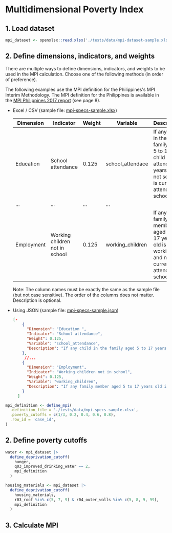 # Multidimensional Poverty Index

## 1. Load dataset

```r
mpi_dataset <- openxlsx::read.xlsx('./tests/data/mpi-dataset-sample.xlsx')
```

## 2. Define dimensions, indicators, and weights

There are multiple ways to define dimensions, indicators, and weights to be used in the MPI calculation. Choose one of the following methods (in order of preference).

The following examples use the MPI definition for the Philippines's MPI Interim Methodology. The MPI definition for the Philippines is available in the [MPI Philippines 2017 report](https://www.mppn.org/wp-content/uploads/2018/11/Philippines-mpi-technical-notes.pdf) (see page 8).

- Excel / CSV (sample file: [mpi-specs-sample.xlsx]('https://github.com/yng-me/mpi/blob/main/tests/data/mpi-specs-sample.xlsx'))
  
  | Dimension | Indicator | Weight | Variable | Description |
  |-----------|-----------|--------|----------|-------------|
  | Education | School attendance | 0.125 | school_attendace | If any child in the family aged 5 to 17 age child not attending years old is not school is currently attending school |
  | ... | ... | ... | ... |
  | Employment | Working children not in school | 0.125 | working_children | If any family member aged 5 to 17 years old is working and not currently attending school |

  Note: The column names must be exactly the same as the sample file (but not case sensitive). The order of the columns does not matter. Description is optional.

- Using JSON (sample file: [mpi-specs-sample.json]('https://github.com/yng-me/mpi/blob/main/tests/data/mpi-specs-sample.json'))
  ```json
  [-
      {
        "Dimension": "Education ",
        "Indicator": "School attendance",
        "Weight": 0.125,
        "Variable": "school_attendance",
        "Description": "If any child in the family aged 5 to 17 years old not currently attending school"
      },
       //...
      {
        "Dimension": "Employment",
        "Indicator": "Working children not in school",
        "Weight": 0.125,
        "Variable": "working_children",
        "Description": "If any family member aged 5 to 17 years old is working and not currently attending school"
      }
    ]
  ```

```r
mpi_definition <- define_mpi(
  .definition_file = './tests/data/mpi-specs-sample.xlsx',
  .poverty_cutoffs = c(1/3, 0.2, 0.4, 0.6, 0.8),
  .row_id = 'case_id',
)
```

## 2. Define poverty cutoffs

```r
water <- mpi_dataset |>
  define_deprivation_cutoff(
    hunger, 
    q03_improved_drinking_water == 2, 
    mpi_definition
  )

housing_materials <- mpi_dataset |>
  define_deprivation_cutoff(
    housing_materials, 
    r03_roof %in% c(5, 7, 9) & r04_outer_walls %in% c(5, 8, 9, 99), 
    mpi_definition
  )
```

## 3. Calculate MPI
